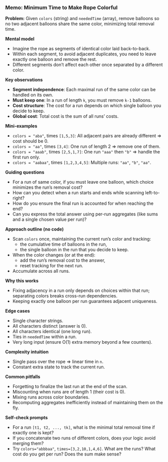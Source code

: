 ### Memo: Minimum Time to Make Rope Colorful

**Problem:** Given `colors` (string) and `neededTime` (array), remove balloons so no two adjacent balloons share the same color, minimizing total removal time.

**Mental model**
- Imagine the rope as segments of identical color laid back-to-back.
- Within each segment, to avoid adjacent duplicates, you need to leave exactly one balloon and remove the rest.
- Different segments don’t affect each other once separated by a different color.

**Key observations**
- **Segment independence**: Each maximal run of the same color can be handled on its own.
- **Must keep one**: In a run of length `k`, you must remove `k-1` balloons.
- **Cost structure**: The cost for a run depends on which single balloon you decide to keep.
- **Global cost**: Total cost is the sum of all runs’ costs.

**Mini-examples**
- `colors = "aba"`, times `[1,5,3]`: All adjacent pairs are already different ⇒ cost should be 0.
- `colors = "aa"`, times `[3,4]`: One run of length 2 ⇒ remove one of them.
- `colors = "aaab"`, times `[2,5,1,7]`: One run `"aaa"` then `"b"` ⇒ handle the first run only.
- `colors = "aabaa"`, times `[1,2,3,4,5]`: Multiple runs: `"aa"`, `"b"`, `"aa"`.

**Guiding questions**
- For a run of same color, if you must leave one balloon, which choice minimizes the run’s removal cost?
- How can you detect when a run starts and ends while scanning left-to-right?
- How do you ensure the final run is accounted for when reaching the end?
- Can you express the total answer using per-run aggregates (like sums and a single chosen value per run)?

**Approach outline (no code)**
- Scan `colors` once, maintaining the current run’s color and tracking:
  - the cumulative time of balloons in the run,
  - the single balloon in the run that you decide to keep.
- When the color changes (or at the end):
  - add the run’s removal cost to the answer,
  - reset tracking for the next run.
- Accumulate across all runs.

**Why this works**
- Fixing adjacency in a run only depends on choices within that run; separating colors breaks cross-run dependencies.
- Keeping exactly one balloon per run guarantees adjacent uniqueness.

**Edge cases**
- Single character strings.
- All characters distinct (answer is 0).
- All characters identical (one long run).
- Ties in `neededTime` within a run.
- Very long input (ensure O(1) extra memory beyond a few counters).

**Complexity intuition**
- Single pass over the rope ⇒ linear time in `n`.
- Constant extra state to track the current run.

**Common pitfalls**
- Forgetting to finalize the last run at the end of the scan.
- Miscounting when runs are of length 1 (their cost is 0).
- Mixing runs across color boundaries.
- Recomputing aggregates inefficiently instead of maintaining them on the fly.

**Self-check prompts**
- For a run `[t1, t2, ..., tk]`, what is the minimal total removal time if exactly one is kept?
- If you concatenate two runs of different colors, does your logic avoid merging them?
- Try `colors="abbbaa"`, `times=[3,2,10,1,4,6]`. What are the runs? What cost do you get per run? Does the sum make sense?